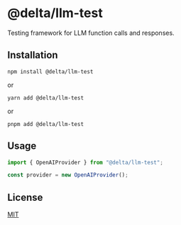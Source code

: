 # @delta/llm-test

Testing framework for LLM function calls and responses.

## Installation

```
npm install @delta/llm-test
```

or

```
yarn add @delta/llm-test
```

or

```
pnpm add @delta/llm-test
```

## Usage

```typescript
import { OpenAIProvider } from "@delta/llm-test";

const provider = new OpenAIProvider();
```

## License

[MIT](./LICENSE)
